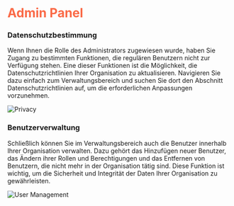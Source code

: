 # <span style="color:#FA6A47"> Admin Panel </span> 

### **Datenschutzbestimmung**

Wenn Ihnen die Rolle des Administrators zugewiesen wurde, haben Sie Zugang zu bestimmten Funktionen, die regulären Benutzern nicht zur Verfügung stehen. Eine dieser Funktionen ist die Möglichkeit, die Datenschutzrichtlinien Ihrer Organisation zu aktualisieren. Navigieren Sie dazu einfach zum Verwaltungsbereich und suchen Sie dort den Abschnitt Datenschutzrichtlinien auf, um die erforderlichen Anpassungen vorzunehmen.

![Privacy](https://i.imgur.com/EZyvUYZ.gif)

### **Benutzerverwaltung**

Schließlich können Sie im Verwaltungsbereich auch die Benutzer innerhalb Ihrer Organisation verwalten. Dazu gehört das Hinzufügen neuer Benutzer, das Ändern ihrer Rollen und Berechtigungen und das Entfernen von Benutzern, die nicht mehr in der Organisation tätig sind. Diese Funktion ist wichtig, um die Sicherheit und Integrität der Daten Ihrer Organisation zu gewährleisten.

![User Management](https://i.imgur.com/ZT9Q1u1.gif)

